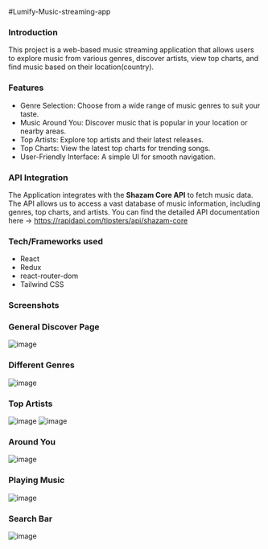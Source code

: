 #Lumify-Music-streaming-app

### Introduction
This project is a web-based music streaming application that allows users to explore music from various genres, discover artists, view top charts, and find music based on their location(country). 

### Features
- Genre Selection: Choose from a wide range of music genres to suit your taste.
- Music Around You: Discover music that is popular in your location or nearby areas.
- Top Artists: Explore top artists and their latest releases.
- Top Charts: View the latest top charts for trending songs.
- User-Friendly Interface: A simple UI for smooth navigation.

### API Integration
The Application integrates with the **Shazam Core API** to fetch music data. The API allows us to access a vast database of music information, including genres, top charts, and artists.
You can find the detailed API documentation here -> https://rapidapi.com/tipsters/api/shazam-core
### Tech/Frameworks used
- React
- Redux
- react-router-dom
- Tailwind CSS
  
### Screenshots
  ### General Discover Page
![image](https://github.com/Bekjo3/Music-streaming-app--bm/assets/114708848/bb83e84c-e074-4bc8-83e8-79230179b437)
### Different Genres
![image](https://github.com/Bekjo3/Music-streaming-app--bm/assets/114708848/cff85985-61a7-4277-8679-ed40bebb81cb)
### Top Artists
![image](https://github.com/Bekjo3/Music-streaming-app--bm/assets/114708848/d318045e-73b0-4f64-831f-9dfa01f2c74f)
![image](https://github.com/Bekjo3/Music-streaming-app--bm/assets/114708848/f31f05b1-fc0c-40b3-b573-d308576a93e8)
### Around You
![image](https://github.com/Bekjo3/Music-streaming-app--bm/assets/114708848/3f6ed56c-89a3-42be-a987-9efd6519299e)
### Playing Music
![image](https://github.com/Bekjo3/Music-streaming-app--bm/assets/114708848/0177d014-ba19-4f48-b8b9-3bfe4bc5c0ba)
### Search Bar
![image](https://github.com/Bekjo3/Music-streaming-app--bm/assets/114708848/c36bc93f-b20d-427c-974e-c346cefc7370)
